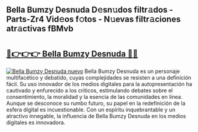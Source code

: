 ## Bella Bumzy Desnuda D𝚎sn𝚞dos filtr𝚊dos - Parts-Zr4 Vid𝚎os f𝚘tos - N𝚞evas filtr𝚊ciones atr𝚊ctivas fBMvb

# <h2><a href="http://mbayie.tromn.icu/?c=Bella+Bumzy+Desnuda">🔗👉👉👉 Bella Bumzy Desnuda 🔗🔗</a></h2>

[![Bella Bumzy Desnuda nuevo](https://i.imgur.com/pEAQMta.gif)](http://mbayie.tromn.icu/?c=Bella+Bumzy+Desnuda)
Bella Bumzy Desnuda es un personaje multifacético y debatido, cuyas complejidades se resisten a una definición fácil.  Su uso innovador de los medios digitales para la autopresentación ha cautivado y enfurecido a los críticos, estimulando debates sobre el consentimiento, la moralidad y la esencia de las comunidades en línea. Aunque se desconoce su rumbo futuro, su papel en la redefinición de la esfera digital es incuestionable. Con un espíritu inquebrantable y un atractivo innegable, la influencia de Bella Bumzy Desnuda en los medios digitales es innovadora.
